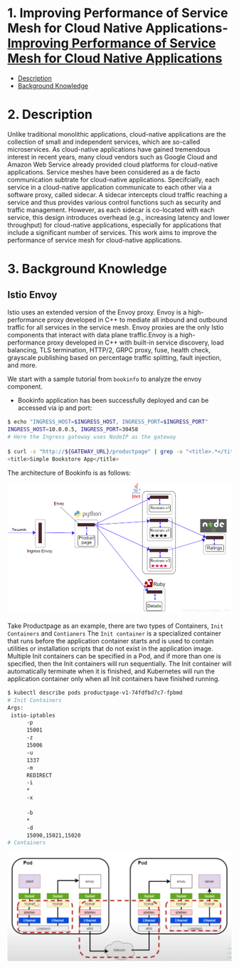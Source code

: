 #  1. Improving Performance of Service Mesh for Cloud Native Applications- [Improving Performance of Service Mesh for Cloud Native Applications](#improving-performance-of-service-mesh-for-cloud-native-applications)
  - [Description](#description)
  - [Background Knowledge](#background-knowledge)

# 2. Description
Unlike traditional monolithic applications, cloud-native applications are the 
collection of small and independent services, which are so-called microservices. As cloud-native 
applications have gained tremendous interest in recent years, many cloud vendors such as Google 
Cloud and Amazon Web Service already provided cloud platforms for cloud-native applications.
Service meshes have been considered as a de facto communication subtrate for cloud-native 
applications. Specifcially, each service in a cloud-native application communicate to each other 
via a software proxy, called sidecar. A sidecar intercepts cloud traffic reaching a service and thus 
provides various control functions such as security and traffic management. However, as each 
sidecar is co-located with each service, this design introduces overhead (e.g., increasing latency 
and lower throughput) for cloud-native applications, especially for applications that include a 
significant number of services. This work aims to improve the performance of service mesh for 
cloud-native applications.

# 3. Background Knowledge
## Istio Envoy
Istio uses an extended version of the Envoy proxy. Envoy is a high-performance proxy developed in C++ to mediate all inbound and outbound traffic for all services in the service mesh. Envoy proxies are the only Istio components that interact with data plane traffic.Envoy is a high-performance proxy developed in C++ with built-in service discovery, load balancing, TLS termination, HTTP/2, GRPC proxy, fuse, health check, grayscale publishing based on percentage traffic splitting, fault injection, and more.

We start with a sample tutorial from `bookinfo` to analyze the envoy component.
- Bookinfo application has been successfully deployed and can be accessed via ip and port:
``` bash
$ echo "INGRESS_HOST=$INGRESS_HOST, INGRESS_PORT=$INGRESS_PORT"
INGRESS_HOST=10.0.0.5, INGRESS_PORT=30458
# Here the Ingress gateway uses NodeIP as the gateway

$ curl -s "http://${GATEWAY_URL}/productpage" | grep -o "<title>.*</title>"
<title>Simple Bookstore App</title>
```
The architecture of Bookinfo is as follows:
<div aligh=center><img src="./figure/Bookinfo.png" alt="Bookinfo with Istio" width=700></div>

Take Productpage as an example, there are two types of Containers, `Init Containers` and `Contianers`
The `Init container` is a specialized container that runs before the application container starts and is used to contain utilities or installation scripts that do not exist in the application image. Multiple Init containers can be specified in a Pod, and if more than one is specified, then the Init containers will run sequentially. The Init container will automatically terminate when it is finished, and Kubernetes will run the application container only when all Init containers have finished running.

```bash
$ kubectl describe pods productpage-v1-74fdfbd7c7-fpbmd 
# Init Containers
Args:
 istio-iptables
      -p
      15001
      -z
      15006
      -u
      1337
      -m
      REDIRECT
      -i
      *
      -x
      
      -b
      *
      -d
      15090,15021,15020
# Containers
```
<img src="./figure/Sidecar%20network.png" alt="Sidecar Network" width=700>


